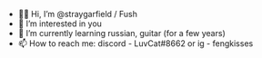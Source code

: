 - 👋😸 Hi, I’m @straygarfield / Fush
- 👀 I’m interested in you
- 🌱 I’m currently learning russian, guitar (for a few years)
- 📫 How to reach me: discord - LuvCat#8662 or ig - fengkisses

<!---
straygarfield/straygarfield is a ✨ special ✨ repository because her `README.md` (this file) appears on your GitHub profile.
You can click the Preview link to take a look at your changes.
--->

